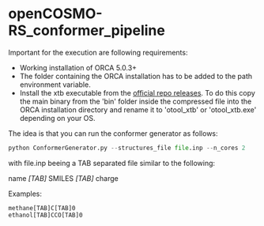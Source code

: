 # openCOSMO-RS_conformer_pipeline

Important for the execution are following requirements:
- Working installation of ORCA 5.0.3+
- The folder containing the ORCA installation has to be added to the path environment variable.
- Install the xtb executable from the [official repo releases](https://github.com/grimme-lab/xtb/releases). To do this copy the main binary from the 'bin' folder inside the compressed file into the ORCA installation directory and rename it to 'otool_xtb' or 'otool_xtb.exe' depending on your OS.

The idea is that you can run the conformer generator as follows:
```python
python ConformerGenerator.py --structures_file file.inp --n_cores 2
```

with file.inp beeing a TAB separated file similar to the following:

name&nbsp;_[TAB]_&nbsp;SMILES&nbsp;_[TAB]_&nbsp;charge

Examples:
```
methane[TAB]C[TAB]0
ethanol[TAB]CCO[TAB]0
```
